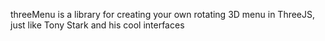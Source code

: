 threeMenu is a library for creating your own rotating 3D menu in ThreeJS, just like Tony Stark and his cool interfaces
